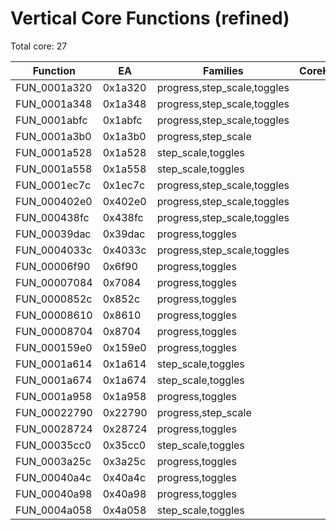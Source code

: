 # Vertical Core Functions (refined)

Total core: 27

| Function | EA | Families | CoreHits | AmpRefs |
|----------|----|----------|---------:|--------:|
| FUN_0001a320 | 0x1a320 | progress,step_scale,toggles | 6 | 1 |
| FUN_0001a348 | 0x1a348 | progress,step_scale,toggles | 6 | 1 |
| FUN_0001abfc | 0x1abfc | progress,step_scale,toggles | 5 | 1 |
| FUN_0001a3b0 | 0x1a3b0 | progress,step_scale | 4 | 1 |
| FUN_0001a528 | 0x1a528 | step_scale,toggles | 4 | 0 |
| FUN_0001a558 | 0x1a558 | step_scale,toggles | 4 | 0 |
| FUN_0001ec7c | 0x1ec7c | progress,step_scale,toggles | 4 | 0 |
| FUN_000402e0 | 0x402e0 | progress,step_scale,toggles | 4 | 1 |
| FUN_000438fc | 0x438fc | progress,step_scale,toggles | 4 | 1 |
| FUN_00039dac | 0x39dac | progress,toggles | 3 | 1 |
| FUN_0004033c | 0x4033c | progress,step_scale,toggles | 3 | 1 |
| FUN_00006f90 | 0x6f90 | progress,toggles | 2 | 1 |
| FUN_00007084 | 0x7084 | progress,toggles | 2 | 1 |
| FUN_0000852c | 0x852c | progress,toggles | 2 | 1 |
| FUN_00008610 | 0x8610 | progress,toggles | 2 | 1 |
| FUN_00008704 | 0x8704 | progress,toggles | 2 | 1 |
| FUN_000159e0 | 0x159e0 | progress,toggles | 2 | 1 |
| FUN_0001a614 | 0x1a614 | step_scale,toggles | 2 | 1 |
| FUN_0001a674 | 0x1a674 | step_scale,toggles | 2 | 1 |
| FUN_0001a958 | 0x1a958 | progress,toggles | 2 | 1 |
| FUN_00022790 | 0x22790 | progress,step_scale | 2 | 1 |
| FUN_00028724 | 0x28724 | progress,toggles | 2 | 1 |
| FUN_00035cc0 | 0x35cc0 | step_scale,toggles | 2 | 1 |
| FUN_0003a25c | 0x3a25c | progress,toggles | 2 | 1 |
| FUN_00040a4c | 0x40a4c | progress,toggles | 2 | 1 |
| FUN_00040a98 | 0x40a98 | progress,toggles | 2 | 1 |
| FUN_0004a058 | 0x4a058 | step_scale,toggles | 2 | 1 |
